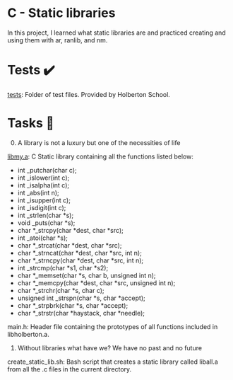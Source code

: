 # **C - Static libraries**

In this project, I learned what static libraries are and practiced creating and using them with ar, ranlib, and nm.

# **Tests ✔️**
[ tests](https://github.com/Kayt01/alx-low_level_programming/blob/main/0x09-static_libraries/tests): Folder of test files. Provided by Holberton School.
# **Tasks 📃**
0. A library is not a luxury but one of the necessities of life

[libmy.a](https://github.com/Preciousevumude/alx-low_level_programming/blame/main/0x09-static_libraries/libmy.a): C Static library containing all the functions listed below:

- int _putchar(char c);
- int _islower(int c);
- int _isalpha(int c);
- int _abs(int n);
- int _isupper(int c);
- int _isdigit(int c);
- int _strlen(char *s);
- void _puts(char *s);
- char *_strcpy(char *dest, char *src);
- int _atoi(char *s);
- char *_strcat(char *dest, char *src);
- char *_strncat(char *dest, char *src, int n);
- char *_strncpy(char *dest, char *src, int n);
- int _strcmp(char *s1, char *s2);
- char *_memset(char *s, char b, unsigned int n);
- char *_memcpy(char *dest, char *src, unsigned int n);
- char *_strchr(char *s, char c);
- unsigned int _strspn(char *s, char *accept);
- char *_strpbrk(char *s, char *accept);
- char *_strstr(char *haystack, char *needle);

main.h: Header file containing the prototypes of all functions included in libholberton.a.

1. Without libraries what have we? We have no past and no future

create_static_lib.sh: Bash script that creates a static library called liball.a from all the .c files in the current directory.

